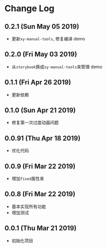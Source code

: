 # Change Log

## 0.2.1 (Sun May 05 2019)

-   更新`xy-manual-tools`, 修复编译 demo

## 0.2.0 (Fri May 03 2019)

-   从`storybook`换成`xy-manual-tools`来管理 demo

## 0.1.1 (Fri Apr 26 2019)

-   更新依赖

## 0.1.0 (Sun Apr 21 2019)

-   修复第一次过度动画问题

## 0.0.91 (Thu Apr 18 2019)

-   优化代码

## 0.0.9 (Fri Mar 22 2019)

-   增加`fixed`属性来

## 0.0.8 (Fri Mar 22 2019)

-   基本实现所有功能
-   增加测试

## 0.0.1 (Thu Mar 21 2019)

-   初始化项目
